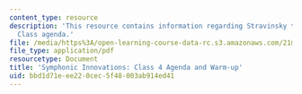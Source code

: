 ```yaml
---
content_type: resource
description: 'This resource contains information regarding Stravinsky to the present:
  Class agenda.'
file: /media/https%3A/open-learning-course-data-rc.s3.amazonaws.com/21m-260-stravinsky-to-the-present-spring-2016/bbd1d71eee220cec5f48003ab914ed41_MIT21M_260S16_class04.pdf
file_type: application/pdf
resourcetype: Document
title: 'Symphonic Innovations: Class 4 Agenda and Warm-up'
uid: bbd1d71e-ee22-0cec-5f48-003ab914ed41
---
```

